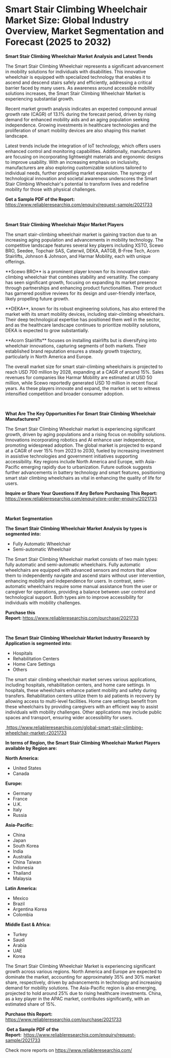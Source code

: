 <p><h1>Smart Stair Climbing Wheelchair Market Size: Global Industry Overview, Market Segmentation and Forecast (2025 to 2032)</h1></p><p><strong>Smart Stair Climbing Wheelchair Market Analysis and Latest Trends</strong></p>
<p><p>The Smart Stair Climbing Wheelchair represents a significant advancement in mobility solutions for individuals with disabilities. This innovative wheelchair is equipped with specialized technology that enables it to ascend and descend stairs safely and efficiently, addressing a critical barrier faced by many users. As awareness around accessible mobility solutions increases, the Smart Stair Climbing Wheelchair Market is experiencing substantial growth.</p><p>Recent market growth analysis indicates an expected compound annual growth rate (CAGR) of 13.1% during the forecast period, driven by rising demand for enhanced mobility aids and an aging population seeking independence. Growing investments in healthcare technologies and the proliferation of smart mobility devices are also shaping this market landscape.</p><p>Latest trends include the integration of IoT technology, which offers users enhanced control and monitoring capabilities. Additionally, manufacturers are focusing on incorporating lightweight materials and ergonomic designs to improve usability. With an increasing emphasis on inclusivity, manufacturers are also exploring customizable solutions tailored to individual needs, further propelling market expansion. The synergy of technological innovation and societal awareness underscores the Smart Stair Climbing Wheelchair's potential to transform lives and redefine mobility for those with physical challenges.</p></p>
<p><strong>Get a Sample PDF of the Report:&nbsp;</strong> <a href="https://www.reliableresearchiq.com/enquiry/request-sample/2021733?utm_campaign=3100&utm_medium=2&utm_source=Github&utm_content=ia&utm_term=29032025&utm_id=smart-stair-climbing-wheelchair">https://www.reliableresearchiq.com/enquiry/request-sample/2021733</a></p>
<p>&nbsp;</p>
<p><strong>Smart Stair Climbing Wheelchair Major Market Players</strong></p>
<p><p>The smart stair-climbing wheelchair market is gaining traction due to an increasing aging population and advancements in mobility technology. The competitive landscape features several key players including XSTO, Scewo BRO, Seedee, Topchair SAS, Caterwil, DEKA, AATGB, B-Free Tech, Acorn Stairlifts, Johnson & Johnson, and Harmar Mobility, each with unique offerings.</p><p>**Scewo BRO** is a prominent player known for its innovative stair-climbing wheelchair that combines stability and versatility. The company has seen significant growth, focusing on expanding its market presence through partnerships and enhancing product functionalities. Their product has garnered positive reviews for its design and user-friendly interface, likely propelling future growth.</p><p>**DEKA**, known for its robust engineering solutions, has also entered the market with its smart mobility devices, including stair-climbing wheelchairs. Their deep technological expertise has positioned them well in the sector, and as the healthcare landscape continues to prioritize mobility solutions, DEKA is expected to grow substantially.</p><p>**Acorn Stairlifts** focuses on installing stairlifts but is diversifying into wheelchair innovations, capturing segments of both markets. Their established brand reputation ensures a steady growth trajectory, particularly in North America and Europe.</p><p>The overall market size for smart stair-climbing wheelchairs is projected to reach USD 700 million by 2028, expanding at a CAGR of around 15%. Sales revenues for companies like Harmar Mobility are estimated at USD 50 million, while Scewo reportedly generated USD 10 million in recent fiscal years. As these players innovate and expand, the market is set to witness intensified competition and broader consumer adoption.</p></p>
<p>&nbsp;</p>
<p><strong>What Are The Key Opportunities For Smart Stair Climbing Wheelchair Manufacturers?</strong></p>
<p><p>The Smart Stair Climbing Wheelchair market is experiencing significant growth, driven by aging populations and a rising focus on mobility solutions. Innovations incorporating robotics and AI enhance user independence, promoting widespread adoption. The global market is projected to expand at a CAGR of over 15% from 2023 to 2030, fueled by increasing investment in assistive technologies and government initiatives supporting accessibility. Key regions include North America and Europe, with Asia-Pacific emerging rapidly due to urbanization. Future outlook suggests further advancements in battery technology and smart features, positioning smart stair climbing wheelchairs as vital in enhancing the quality of life for users.</p></p>
<p><strong>Inquire or Share Your Questions If Any Before Purchasing This Report:</strong> <a href="https://www.reliableresearchiq.com/enquiry/pre-order-enquiry/2021733?utm_campaign=3100&utm_medium=2&utm_source=Github&utm_content=ia&utm_term=29032025&utm_id=smart-stair-climbing-wheelchair">https://www.reliableresearchiq.com/enquiry/pre-order-enquiry/2021733</a></p>
<p>&nbsp;</p>
<p><strong>Market Segmentation</strong></p>
<p><strong>The Smart Stair Climbing Wheelchair Market Analysis by types is segmented into:</strong></p>
<p><ul><li>Fully Automatic Wheelchair</li><li>Semi-automatic Wheelchair</li></ul></p>
<p><p>The Smart Stair Climbing Wheelchair market consists of two main types: fully automatic and semi-automatic wheelchairs. Fully automatic wheelchairs are equipped with advanced sensors and motors that allow them to independently navigate and ascend stairs without user intervention, enhancing mobility and independence for users. In contrast, semi-automatic wheelchairs require some manual assistance from the user or caregiver for operations, providing a balance between user control and technological support. Both types aim to improve accessibility for individuals with mobility challenges.</p></p>
<p><strong>Purchase this Report:&nbsp;</strong><a href="https://www.reliableresearchiq.com/purchase/2021733?utm_campaign=3100&utm_medium=2&utm_source=Github&utm_content=ia&utm_term=29032025&utm_id=smart-stair-climbing-wheelchair">https://www.reliableresearchiq.com/purchase/2021733</a></p>
<p>&nbsp;</p>
<p><strong>The Smart Stair Climbing Wheelchair Market Industry Research by Application is segmented into:</strong></p>
<p><ul><li>Hospitals</li><li>Rehabilitation Centers</li><li>Home Care Settings</li><li>Others</li></ul></p>
<p><p>The smart stair climbing wheelchair market serves various applications, including hospitals, rehabilitation centers, and home care settings. In hospitals, these wheelchairs enhance patient mobility and safety during transfers. Rehabilitation centers utilize them to aid patients in recovery by allowing access to multi-level facilities. Home care settings benefit from these wheelchairs by providing caregivers with an efficient way to assist individuals with mobility challenges. Other applications may include public spaces and transport, ensuring wider accessibility for users.</p></p>
<p><a href="https://www.reliableresearchiq.com/global-smart-stair-climbing-wheelchair-market-r2021733?utm_campaign=3100&utm_medium=2&utm_source=Github&utm_content=ia&utm_term=29032025&utm_id=smart-stair-climbing-wheelchair">&nbsp;https://www.reliableresearchiq.com/global-smart-stair-climbing-wheelchair-market-r2021733</a></p>
<p><strong>In terms of Region, the Smart Stair Climbing Wheelchair Market Players available by Region are:</strong></p>
<p>
    <p> <strong> North America: </strong>
        <ul>
            <li>United States</li>
            <li>Canada</li>
        </ul>
        </p> 
    <p> <strong> Europe: </strong>
        <ul>
            <li>Germany</li>
            <li>France</li>
            <li>U.K.</li>
            <li>Italy</li>
            <li>Russia</li>
        </ul>
        </p> 
    <p> <strong> Asia-Pacific: </strong>
        <ul>
            <li>China</li>
            <li>Japan</li>
            <li>South Korea</li>
            <li>India</li>
            <li>Australia</li>
            <li>China Taiwan</li>
            <li>Indonesia</li>
            <li>Thailand</li>
            <li>Malaysia</li>
        </ul>
        </p> 
    <p> <strong> Latin America: </strong>
        <ul>
            <li>Mexico</li>
            <li>Brazil</li>
            <li>Argentina Korea</li>
            <li>Colombia</li>
        </ul>
        </p> 
    <p> <strong> Middle East & Africa: </strong>
        <ul>
            <li>Turkey</li>
            <li>Saudi</li>
            <li>Arabia</li>
            <li>UAE</li>
            <li>Korea</li>
        </ul>
    </p>
    </p>
<p><p>The Smart Stair Climbing Wheelchair Market is experiencing significant growth across various regions. North America and Europe are expected to dominate the market, accounting for approximately 35% and 30% market share, respectively, driven by advancements in technology and increasing demand for mobility solutions. The Asia-Pacific region is also emerging, projected to hold around 25% due to rising healthcare investments. China, as a key player in the APAC market, contributes significantly, with an estimated share of 15%.</p></p>
<p><strong>Purchase this Report: </strong><a href="https://www.reliableresearchiq.com/purchase/2021733?utm_campaign=3100&utm_medium=2&utm_source=Github&utm_content=ia&utm_term=29032025&utm_id=smart-stair-climbing-wheelchair">https://www.reliableresearchiq.com/purchase/2021733</a></p>
<p>&nbsp;<strong>Get a Sample PDF of the Report:&nbsp;&nbsp;</strong><a href="https://www.reliableresearchiq.com/enquiry/request-sample/2021733?utm_campaign=3100&utm_medium=2&utm_source=Github&utm_content=ia&utm_term=29032025&utm_id=smart-stair-climbing-wheelchair">https://www.reliableresearchiq.com/enquiry/request-sample/2021733</a></p>
<p><strong></strong></p>
<p>Check more reports on <a href="https://www.reliableresearchiq.com/?utm_campaign=3100&utm_medium=2&utm_source=Github&utm_content=ia&utm_term=29032025&utm_id=smart-stair-climbing-wheelchair">https://www.reliableresearchiq.com/</a></p>
